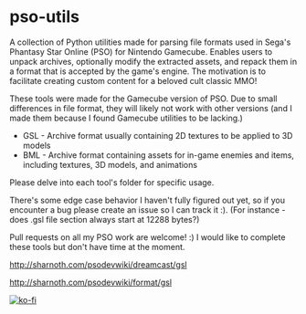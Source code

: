 # pso-utils
A collection of Python utilities made for parsing file formats used in Sega's Phantasy Star Online (PSO) for Nintendo Gamecube. Enables users to unpack archives, optionally modify the extracted assets, and repack them in a format that is accepted by the game's engine. The motivation is to facilitate creating custom content for a beloved cult classic MMO!

These tools were made for the Gamecube version of PSO. Due to small differences in file format, they will likely not work with other versions (and I made them because I found Gamecube utilities to be lacking.)

- GSL - Archive format usually containing 2D textures to be applied to 3D models
- BML - Archive format containing assets for in-game enemies and items, including textures, 3D models, and animations 

Please delve into each tool's folder for specific usage.

There's some edge case behavior I haven't fully figured out yet, so if you encounter a bug please create an issue so I can track it :). (For instance - does .gsl file section always start at 12288 bytes?)

Pull requests on all my PSO work are welcome! :) I would like to complete these tools but don't have time at the moment.

http://sharnoth.com/psodevwiki/dreamcast/gsl

http://sharnoth.com/psodevwiki/format/gsl

[![ko-fi](https://www.ko-fi.com/img/githubbutton_sm.svg)](https://ko-fi.com/T6T41O9SO)
